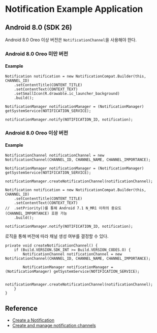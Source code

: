 # Notification Example Application

## Android 8.0 (SDK 26)

Android 8.0 Oreo 이상 버전은 `NotificationChannel`을 사용해야 한다.

### Android 8.0 Oreo 미만 버전

#### Example

```
Notification notification = new NotificationCompat.Builder(this, CHANNEL_ID)
    .setContentTitle(CONTENT_TITLE)
    .setContentText(CONTEXT_TEXT)
    .setSmallIcon(R.drawable.ic_launcher_background)
    .build();

NotificationManager notificationManager = (NotificationManager) getSystemService(NOTIFICATION_SERVICE);

notificationManager.notify(NOTIFICATION_ID, notification);
```

### Android 8.0 Oreo 이상 버전

#### Example

```
NotificationChannel notificationChannel = new NotificationChannel(CHANNEL_ID, CHANNEL_NAME, CHANNEL_IMPORTANCE);

NotificationManager notificationManager = (NotificationManager) getSystemService(NOTIFICATION_SERVICE);

notificationManager.createNotificationChannel(notificationChannel);

Notification notification = new NotificationCompat.Builder(this, CHANNEL_ID)
    .setContentTitle(CONTENT_TITLE)
    .setContentText(CONTEXT_TEXT)
//  .setPriority()를 통해 Android 7.1 N_MR1 이하의 중요도(CHANNEL_IMPORTANCE) 호환 가능
    .build();

notificationManager.notify(NOTIFICATION_ID, notification);
```

로직을 통해 버전에 따라 채널 생성 여부를 결정할 수 있다.

```
private void createNotificationChannel() {
    if (Build.VERSION.SDK_INT >= Build.VERSION_CODES.O) {
        NotificationChannel notificationChannel = new NotificationChannel(CHANNEL_ID, CHANNEL_NAME, CHANNEL_IMPORTANCE);

        NotificationManager notificationManager = (NotificationManager) getSystemService(NOTIFICATION_SERVICE);

        notificationManager.createNotificationChannel(notificationChannel);
    }
}
```

## Reference

- [Create a Notification](https://developer.android.com/develop/ui/views/notifications/build-notification)
- [Create and manage notification channels](https://developer.android.com/develop/ui/views/notifications/channels)
